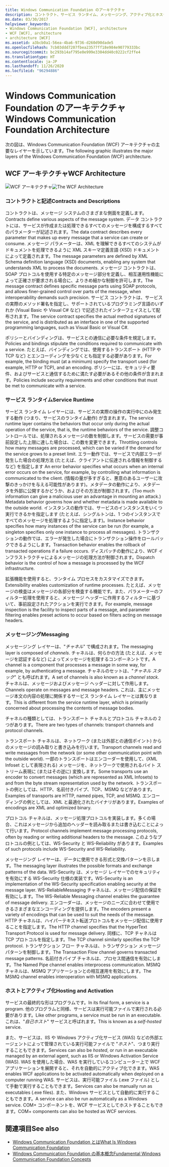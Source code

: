 ```yaml
---
title: Windows Communication Foundation のアーキテクチャ
description: コントラクト、サービス ランタイム、メッセージング、アクティブ化とホスティングなど、Windows Communication Foundation アーキテクチャの主要なレイヤーについて説明します。
ms.date: 03/30/2017
helpviewer_keywords:
- Windows Communication Foundation [WCF], architecture
- WCF [WCF], architecture
- architecture [WCF]
ms.assetid: a3bcb0a1-56ea-4ba6-9736-d260d90dade5
ms.openlocfilehash: 7cb03ddd7207fbea23577ff18e984e90779333bc
ms.sourcegitcommit: bc293b14af795e0e999e3304dd40c0222cf2ffe4
ms.translationtype: HT
ms.contentlocale: ja-JP
ms.lasthandoff: 11/26/2020
ms.locfileid: "96294886"
---
```

# <a name="windows-communication-foundation-architecture"></a><span data-ttu-id="91a99-103">Windows Communication Foundation のアーキテクチャ</span><span class="sxs-lookup"><span data-stu-id="91a99-103">Windows Communication Foundation Architecture</span></span>

<span data-ttu-id="91a99-104">次の図は、Windows Communication Foundation (WCF) アーキテクチャの主要なレイヤーを示しています。</span><span class="sxs-lookup"><span data-stu-id="91a99-104">The following graphic illustrates the major layers of the Windows Communication Foundation (WCF) architecture.</span></span>  
  
## <a name="wcf-architecture"></a><span data-ttu-id="91a99-105">WCF アーキテクチャ</span><span class="sxs-lookup"><span data-stu-id="91a99-105">WCF Architecture</span></span>  

 <span data-ttu-id="91a99-106">![WCF アーキテクチャ](./media/wcf-architecture.gif "WCF_Architecture")</span><span class="sxs-lookup"><span data-stu-id="91a99-106">![The WCF Architecture](./media/wcf-architecture.gif "WCF_Architecture")</span></span>  
  
### <a name="contracts-and-descriptions"></a><span data-ttu-id="91a99-107">コントラクトと記述</span><span class="sxs-lookup"><span data-stu-id="91a99-107">Contracts and Descriptions</span></span>  

 <span data-ttu-id="91a99-108">コントラクトは、メッセージ システムのさまざまな側面を定義します。</span><span class="sxs-lookup"><span data-stu-id="91a99-108">Contracts define various aspects of the message system.</span></span> <span data-ttu-id="91a99-109">データ コントラクトには、サービスが作成または処理できるすべてのメッセージを構成するすべてのパラメーターが記述されます。</span><span class="sxs-lookup"><span data-stu-id="91a99-109">The data contract describes every parameter that makes up every message that a service can create or consume.</span></span> <span data-ttu-id="91a99-110">メッセージ パラメーターは、XML を理解できるすべてのシステムがドキュメントを処理できるように XML スキーマ定義言語 (XSD) ドキュメントによって定義されます。</span><span class="sxs-lookup"><span data-stu-id="91a99-110">The message parameters are defined by XML Schema definition language (XSD) documents, enabling any system that understands XML to process the documents.</span></span> <span data-ttu-id="91a99-111">メッセージ コントラクトは、SOAP プロトコルを使用する特定のメッセージ部分を定義し、相互運用性機能によって正確さが要求される場合に、よりきめ細かな制御を許可します。</span><span class="sxs-lookup"><span data-stu-id="91a99-111">The message contract defines specific message parts using SOAP protocols, and allows finer-grained control over parts of the message, when interoperability demands such precision.</span></span> <span data-ttu-id="91a99-112">サービス コントラクトは、サービスの実際のメソッド署名を指定し、サポートされているプログラミング言語のいずれか (Visual Basic や Visual C# など) で記述されたインターフェイスとして配布されます。</span><span class="sxs-lookup"><span data-stu-id="91a99-112">The service contract specifies the actual method signatures of the service, and is distributed as an interface in one of the supported programming languages, such as Visual Basic or Visual C#.</span></span>  
  
 <span data-ttu-id="91a99-113">ポリシーとバインディングは、サービスとの通信に必要な条件を規定します。</span><span class="sxs-lookup"><span data-stu-id="91a99-113">Policies and bindings stipulate the conditions required to communicate with a service.</span></span>  <span data-ttu-id="91a99-114">たとえば、バインディングでは、使用するトランスポート (HTTP や TCP など) とエンコーディングを少なくとも指定する必要があります。</span><span class="sxs-lookup"><span data-stu-id="91a99-114">For example, the binding must (at a minimum) specify the transport used (for example, HTTP or TCP), and an encoding.</span></span> <span data-ttu-id="91a99-115">ポリシーには、セキュリティ要件、およびサービスと通信するために満たす必要があるその他の条件が含まれます。</span><span class="sxs-lookup"><span data-stu-id="91a99-115">Policies include security requirements and other conditions that must be met to communicate with a service.</span></span>  
  
### <a name="service-runtime"></a><span data-ttu-id="91a99-116">サービス ランタイム</span><span class="sxs-lookup"><span data-stu-id="91a99-116">Service Runtime</span></span>  

 <span data-ttu-id="91a99-117">サービス ランタイム レイヤーには、サービスの実際の操作の実行中にのみ発生する動作 (つまり、サービスのランタイム動作) が含まれます。</span><span class="sxs-lookup"><span data-stu-id="91a99-117">The service runtime layer contains the behaviors that occur only during the actual operation of the service, that is, the runtime behaviors of the service.</span></span> <span data-ttu-id="91a99-118">調整コントロールでは、処理されるメッセージの数を制御します。サービスの需要が事前設定した上限に達した場合は、この数を変更できます。</span><span class="sxs-lookup"><span data-stu-id="91a99-118">Throttling controls how many messages are processed, which can be varied if the demand for the service grows to a preset limit.</span></span> <span data-ttu-id="91a99-119">エラー動作では、サービスで内部エラーが発生した場合の処理方法 (たとえば、クライアントに伝達される情報を制御するなど) を指定します </span><span class="sxs-lookup"><span data-stu-id="91a99-119">An error behavior specifies what occurs when an internal error occurs on the service, for example, by controlling what information is communicated to the client.</span></span> <span data-ttu-id="91a99-120">(情報の量が多すぎると、悪意のあるユーザーに攻撃のきっかけを与える可能性があります)。メタデータの動作により、メタデータを外部に公開するかどうか、およびその方法が制御されます。</span><span class="sxs-lookup"><span data-stu-id="91a99-120">(Too much information can give a malicious user an advantage in mounting an attack.) Metadata behavior governs how and whether metadata is made available to the outside world.</span></span> <span data-ttu-id="91a99-121">インスタンスの動作では、サービスのインスタンスをいくつ実行できるかを指定します (たとえば、シングルトンは、1 つのインスタンスですべてのメッセージを処理するように指定します)。</span><span class="sxs-lookup"><span data-stu-id="91a99-121">Instance behavior specifies how many instances of the service can be run (for example, a singleton specifies only one instance to process all messages).</span></span> <span data-ttu-id="91a99-122">トランザクションの動作では、エラーが発生した場合にトランザクション操作をロールバックできるようにします。</span><span class="sxs-lookup"><span data-stu-id="91a99-122">Transaction behavior enables the rollback of transacted operations if a failure occurs.</span></span> <span data-ttu-id="91a99-123">ディスパッチの動作により、WCF インフラストラクチャによるメッセージの処理方法が制御されます。</span><span class="sxs-lookup"><span data-stu-id="91a99-123">Dispatch behavior is the control of how a message is processed by the WCF infrastructure.</span></span>  
  
 <span data-ttu-id="91a99-124">拡張機能を使用すると、ランタイム プロセスをカスタマイズできます。</span><span class="sxs-lookup"><span data-stu-id="91a99-124">Extensibility enables customization of runtime processes.</span></span> <span data-ttu-id="91a99-125">たとえば、メッセージの検査はメッセージの各部分を検査する機能です。また、パラメーターのフィルター処理を使用すると、メッセージ ヘッダーに作用するフィルターに基づいて、事前設定されたアクションを実行できます。</span><span class="sxs-lookup"><span data-stu-id="91a99-125">For example, message inspection is the facility to inspect parts of a message, and parameter filtering enables preset actions to occur based on filters acting on message headers.</span></span>  
  
### <a name="messaging"></a><span data-ttu-id="91a99-126">メッセージング</span><span class="sxs-lookup"><span data-stu-id="91a99-126">Messaging</span></span>  

 <span data-ttu-id="91a99-127">メッセージング レイヤーは、"*チャネル*" で構成されます。</span><span class="sxs-lookup"><span data-stu-id="91a99-127">The messaging layer is composed of *channels*.</span></span> <span data-ttu-id="91a99-128">チャネルは、何らかの方法 (たとえば、メッセージを認証するなど) によってメッセージを処理するコンポーネントです。</span><span class="sxs-lookup"><span data-stu-id="91a99-128">A channel is a component that processes a message in some way, for example, by authenticating a message.</span></span> <span data-ttu-id="91a99-129">チャネルのセットは、"*チャネル スタック*" とも呼ばれます。</span><span class="sxs-lookup"><span data-stu-id="91a99-129">A set of channels is also known as a *channel stack*.</span></span> <span data-ttu-id="91a99-130">チャネルは、メッセージおよびメッセージ ヘッダーに対して作用します。</span><span class="sxs-lookup"><span data-stu-id="91a99-130">Channels operate on messages and message headers.</span></span> <span data-ttu-id="91a99-131">これは、主にメッセージ本文の内容の処理に関係するサービス ランタイム レイヤーとは異なります。</span><span class="sxs-lookup"><span data-stu-id="91a99-131">This is different from the service runtime layer, which is primarily concerned about processing the contents of message bodies.</span></span>  
  
 <span data-ttu-id="91a99-132">チャネルの種類としては、トランスポート チャネルとプロトコル チャネルの 2 つがあります。</span><span class="sxs-lookup"><span data-stu-id="91a99-132">There are two types of channels: transport channels and protocol channels.</span></span>  
  
 <span data-ttu-id="91a99-133">トランスポート チャネルは、ネットワーク (または外部との通信ポイント) からのメッセージの読み取りと書き込みを行います。</span><span class="sxs-lookup"><span data-stu-id="91a99-133">Transport channels read and write messages from the network (or some other communication point with the outside world).</span></span> <span data-ttu-id="91a99-134">一部のトランスポートはエンコーダーを使用して、(XML Infoset として表現される) メッセージを、ネットワークで使用されるバイト ストリーム表現に (またはその逆に) 変換します。</span><span class="sxs-lookup"><span data-stu-id="91a99-134">Some transports use an encoder to convert messages (which are represented as XML Infosets) to and from the byte stream representation used by the network.</span></span> <span data-ttu-id="91a99-135">トランスポートの例としては、HTTP、名前付きパイプ、TCP、MSMQ などがあります。</span><span class="sxs-lookup"><span data-stu-id="91a99-135">Examples of transports are HTTP, named pipes, TCP, and MSMQ.</span></span> <span data-ttu-id="91a99-136">エンコーディングの例としては、XML と最適化されたバイナリがあります。</span><span class="sxs-lookup"><span data-stu-id="91a99-136">Examples of encodings are XML and optimized binary.</span></span>  
  
 <span data-ttu-id="91a99-137">プロトコル チャネルは、メッセージ処理プロトコルを実装します。多くの場合、これはメッセージから追加のヘッダーを読み取るまたは書き込むことによって行います。</span><span class="sxs-lookup"><span data-stu-id="91a99-137">Protocol channels implement message processing protocols, often by reading or writing additional headers to the message.</span></span> <span data-ttu-id="91a99-138">このようなプロトコルの例としては、WS-Security と WS-Reliability があります。</span><span class="sxs-lookup"><span data-stu-id="91a99-138">Examples of such protocols include WS-Security and WS-Reliability.</span></span>  
  
 <span data-ttu-id="91a99-139">メッセージング レイヤーは、データに使用できる形式と交換パターンを示します。</span><span class="sxs-lookup"><span data-stu-id="91a99-139">The messaging layer illustrates the possible formats and exchange patterns of the data.</span></span> <span data-ttu-id="91a99-140">WS-Security は、メッセージ レイヤーでのセキュリティを有効にする WS-Security 仕様の実装です。</span><span class="sxs-lookup"><span data-stu-id="91a99-140">WS-Security is an implementation of the WS-Security specification enabling security at the message layer.</span></span> <span data-ttu-id="91a99-141">WS-ReliableMessaging チャネルは、メッセージ配信の保証を有効にします。</span><span class="sxs-lookup"><span data-stu-id="91a99-141">The WS-Reliable Messaging channel enables the guarantee of message delivery.</span></span> <span data-ttu-id="91a99-142">エンコーダーは、メッセージのニーズに合わせて使用できるさまざまなエンコーディングを提供します。</span><span class="sxs-lookup"><span data-stu-id="91a99-142">The encoders present a variety of encodings that can be used to suit the needs of the message.</span></span> <span data-ttu-id="91a99-143">HTTP チャネルは、ハイパーテキスト転送プロトコルをメッセージ配信に使用することを指定します。</span><span class="sxs-lookup"><span data-stu-id="91a99-143">The HTTP channel specifies that the HyperText Transport Protocol is used for message delivery.</span></span> <span data-ttu-id="91a99-144">同様に、TCP チャネルは TCP プロトコルを指定します。</span><span class="sxs-lookup"><span data-stu-id="91a99-144">The TCP channel similarly specifies the TCP protocol.</span></span> <span data-ttu-id="91a99-145">トランザクション フロー チャネルは、トランザクション メッセージ パターンを制御します。</span><span class="sxs-lookup"><span data-stu-id="91a99-145">The Transaction Flow channel governs transacted message patterns.</span></span> <span data-ttu-id="91a99-146">名前付きパイプ チャネルは、プロセス間通信を有効にします。</span><span class="sxs-lookup"><span data-stu-id="91a99-146">The Named Pipe channel enables interprocess communication.</span></span> <span data-ttu-id="91a99-147">MSMQ チャネルは、MSMQ アプリケーションとの相互運用を有効にします。</span><span class="sxs-lookup"><span data-stu-id="91a99-147">The MSMQ channel enables interoperation with MSMQ applications.</span></span>  
  
### <a name="hosting-and-activation"></a><span data-ttu-id="91a99-148">ホストとアクティブ化</span><span class="sxs-lookup"><span data-stu-id="91a99-148">Hosting and Activation</span></span>  

 <span data-ttu-id="91a99-149">サービスの最終的な形はプログラムです。</span><span class="sxs-lookup"><span data-stu-id="91a99-149">In its final form, a service is a program.</span></span> <span data-ttu-id="91a99-150">他のプログラムと同様、サービスは実行可能ファイルで実行される必要があります。</span><span class="sxs-lookup"><span data-stu-id="91a99-150">Like other programs, a service must be run in an executable.</span></span> <span data-ttu-id="91a99-151">これは、"*自己ホスト*" サービスと呼ばれます。</span><span class="sxs-lookup"><span data-stu-id="91a99-151">This is known as a *self-hosted* service.</span></span>  
  
 <span data-ttu-id="91a99-152">また、サービスは、IIS や Windows アクティブ化サービス (WAS) などの外部エージェントによって管理されている実行可能ファイルで "*ホスト*"、つまり実行することもできます。</span><span class="sxs-lookup"><span data-stu-id="91a99-152">Services can also be *hosted*, or run in an executable managed by an external agent, such as IIS or Windows Activation Service (WAS).</span></span> <span data-ttu-id="91a99-153">WAS を使用した場合、WAS を実行しているコンピューター上で WCF アプリケーションを展開すると、それを自動的にアクティブ化できます。</span><span class="sxs-lookup"><span data-stu-id="91a99-153">WAS enables WCF applications to be activated automatically when deployed on a computer running WAS.</span></span> <span data-ttu-id="91a99-154">サービスは、実行可能ファイル (.exe ファイル) として手動で実行することもできます。</span><span class="sxs-lookup"><span data-stu-id="91a99-154">Services can also be manually run as executables (.exe files).</span></span> <span data-ttu-id="91a99-155">また、Windows サービスとして自動的に実行することもできます。</span><span class="sxs-lookup"><span data-stu-id="91a99-155">A service can also be run automatically as a Windows service.</span></span> <span data-ttu-id="91a99-156">COM+ コンポーネントを、WCF サービスとしてホストすることもできます。</span><span class="sxs-lookup"><span data-stu-id="91a99-156">COM+ components can also be hosted as WCF services.</span></span>  
  
## <a name="see-also"></a><span data-ttu-id="91a99-157">関連項目</span><span class="sxs-lookup"><span data-stu-id="91a99-157">See also</span></span>

- [<span data-ttu-id="91a99-158">Windows Communication Foundation とは</span><span class="sxs-lookup"><span data-stu-id="91a99-158">What Is Windows Communication Foundation</span></span>](whats-wcf.md)
- [<span data-ttu-id="91a99-159">Windows Communication Foundation の基本概念</span><span class="sxs-lookup"><span data-stu-id="91a99-159">Fundamental Windows Communication Foundation Concepts</span></span>](fundamental-concepts.md)
